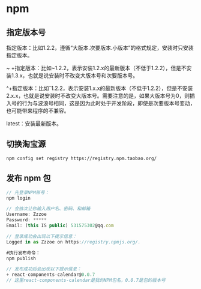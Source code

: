# npm

## 指定版本号

指定版本：比如1.2.2，遵循“大版本.次要版本.小版本”的格式规定，安装时只安装指定版本。

~ +指定版本：比如~1.2.2，表示安装1.2.x的最新版本（不低于1.2.2），但是不安装1.3.x，也就是说安装时不改变大版本号和次要版本号。

^+指定版本：比如ˆ1.2.2，表示安装1.x.x的最新版本（不低于1.2.2），但是不安装2.x.x，也就是说安装时不改变大版本号。需要注意的是，如果大版本号为0，则插入号的行为与波浪号相同，这是因为此时处于开发阶段，即使是次要版本号变动，也可能带来程序的不兼容。

latest：安装最新版本。

## 切换淘宝源

`npm config set registry https://registry.npm.taobao.org/`

## 发布 npm 包

```js
// 先登录NPM账号：
npm login

// 会依次让你输入用户名、密码、和邮箱
Username: Zzzoe
Password: *****
Email: (this IS public) 531575302@qq.com

// 登录成功会出现以下提示信息：
Logged in as Zzzoe on https://registry.npmjs.org/.

#执行发布命令：
npm publish

// 发布成功后会出现以下提示信息：
+ react-components-calendar@0.0.7
// 这里react-components-calendar是我的NPM包名，0.0.7是包的版本号
```
